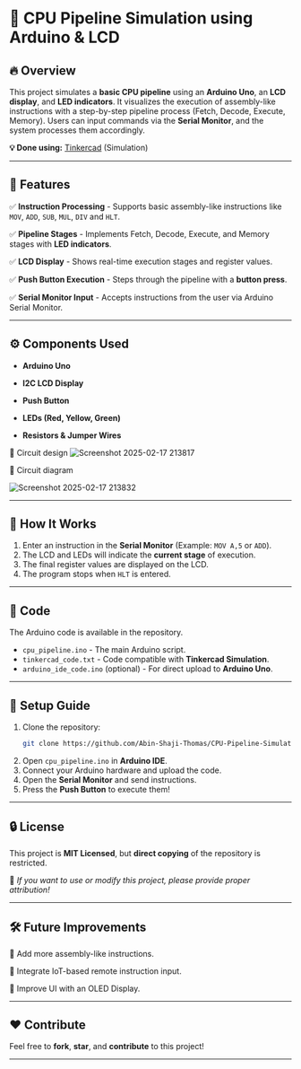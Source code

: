 # 🚀 CPU Pipeline Simulation using Arduino & LCD

## 🔥 Overview
This project simulates a **basic CPU pipeline** using an **Arduino Uno**, an **LCD display**, and **LED indicators**. It visualizes the execution of assembly-like instructions with a step-by-step pipeline process (Fetch, Decode, Execute, Memory). Users can input commands via the **Serial Monitor**, and the system processes them accordingly.

**💡 Done using:** [Tinkercad](https://www.tinkercad.com/) (Simulation)

---

## 🎯 Features
✅ **Instruction Processing** - Supports basic assembly-like instructions like `MOV`, `ADD`, `SUB`, `MUL`, `DIV` and `HLT`.

✅ **Pipeline Stages** - Implements Fetch, Decode, Execute, and Memory stages with **LED indicators**.

✅ **LCD Display** - Shows real-time execution stages and register values.

✅ **Push Button Execution** - Steps through the pipeline with a **button press**.

✅ **Serial Monitor Input** - Accepts instructions from the user via Arduino Serial Monitor.

---

## ⚙️ Components Used
- **Arduino Uno**
- **I2C LCD Display**
- **Push Button**

- **LEDs (Red, Yellow, Green)**
- **Resistors & Jumper Wires**

📌 Circuit design
![Screenshot 2025-02-17 213817](https://github.com/user-attachments/assets/49c6176f-ec8d-4644-b7c2-056f66b0cf02)

📌 Circuit diagram 

![Screenshot 2025-02-17 213832](https://github.com/user-attachments/assets/cf8288f7-d4c8-4e8d-a198-00997d39cca3)

---

## 📜 How It Works
1. Enter an instruction in the **Serial Monitor** (Example: `MOV A,5` or `ADD`).
2. The LCD and LEDs will indicate the **current stage** of execution.
3. The final register values are displayed on the LCD.
4. The program stops when `HLT` is entered.

---

## 📂 Code
The Arduino code is available in the repository.
- `cpu_pipeline.ino` - The main Arduino script.
- `tinkercad_code.txt` - Code compatible with **Tinkercad Simulation**.
- `arduino_ide_code.ino` (optional) - For direct upload to **Arduino Uno**.

---

## 🔗 Setup Guide
1. Clone the repository:
   ```sh
   git clone https://github.com/Abin-Shaji-Thomas/CPU-Pipeline-Simulation-using-Arduino-LCD.git
   ```
2. Open `cpu_pipeline.ino` in **Arduino IDE**.
3. Connect your Arduino hardware and upload the code.
4. Open the **Serial Monitor** and send instructions.
5. Press the **Push Button** to execute them!

---

## 🔒 License
This project is **MIT Licensed**, but **direct copying** of the repository is restricted.

📢 _If you want to use or modify this project, please provide proper attribution!_

---

## 🛠 Future Improvements
🚀 Add more assembly-like instructions.

🚀 Integrate IoT-based remote instruction input.

🚀 Improve UI with an OLED Display.

---

## ❤️ Contribute
Feel free to **fork**, **star**, and **contribute** to this project!



---

